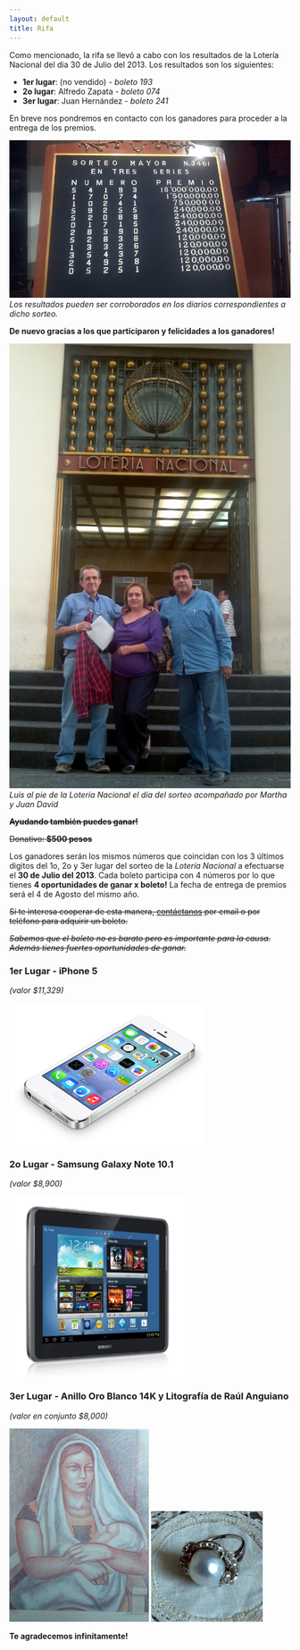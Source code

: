 ```yaml
---
layout: default
title: Rifa
---
```


Como mencionado, la rifa se llevó a cabo con los resultados de la Lotería
Nacional del dia 30 de Julio del 2013. Los resultados son los siguientes:

  * **1er lugar**: (no vendido) - *boleto 193*
  * **2o lugar**: Alfredo Zapata - *boleto 074*
  * **3er lugar**: Juan Hernández - *boleto 241*

En breve nos pondremos en contacto con los ganadores para proceder a la entrega
de los premios.

![resultados Loteria Nacional](/assets/images/rifa/resultados-sorteo.jpg)
*Los resultados pueden ser corroborados en los diarios correspondientes a dicho
sorteo.*

**De nuevo gracias a los que participaron y felicidades a los ganadores!**

![Luis en la Loteria Nacional](/assets/images/rifa/loteria-nacional.jpg)
*Luis al pie de la Lotería Nacional el día del sorteo acompañado por Martha y
Juan David*

~~**Ayudando también puedes ganar!**~~

~~Donativo: **$500 pesos**~~

Los ganadores serán los mismos números que coincidan con los 3 últimos digitos
del 1o, 2o y 3er lugar del sorteo de la *Lotería Nacional* a efectuarse el **30
de Julio del 2013**. Cada boleto participa con 4 números por lo que tienes **4
oportunidades de ganar x boleto!** La fecha de entrega de premios será el 4 de
Agosto del mismo año.

~~Si te interesa cooperar de esta manera, [contáctanos](/contacto.html) por email
o por teléfono para adquirir un boleto.~~

~~*Sabemos que el boleto no es barato pero es importante para la causa. Además
tienes fuertes oportunidades de ganar.*~~

### 1er Lugar - iPhone 5
*(valor $11,329)*

![1er lugar - iPhone5](/assets/images/rifa/iphone5.png)

### 2o Lugar - Samsung Galaxy Note 10.1
*(valor $8,900)*

![2o lugar - Samsung Galaxy Note 10.1](/assets/images/rifa/galaxy-note.png)

### 3er Lugar - Anillo Oro Blanco 14K y Litografía de Raúl Anguiano
*(valor en conjunto $8,000)*

![3er lugar - Litografia](/assets/images/rifa/litografia-anguiano.jpg)
![3er lugar - Anillo](/assets/images/rifa/anillo.jpg)

**Te agradecemos infinitamente!**
